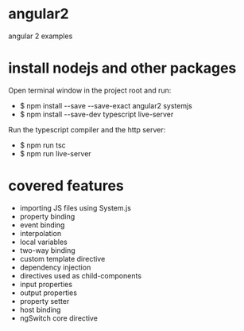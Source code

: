 # angular2
angular 2 examples

# install nodejs and other packages
Open terminal window in the project root and run:

* $ npm install --save --save-exact angular2 systemjs
* $ npm install --save-dev typescript live-server

Run the typescript compiler and the http server:

* $ npm run tsc
* $ npm run live-server

# covered features

* importing JS files using System.js
* property binding
* event binding
* interpolation
* local variables
* two-way binding
* custom template directive
* dependency injection
* directives used as child-components
* input properties
* output properties
* property setter
* host binding
* ngSwitch core directive
